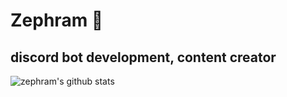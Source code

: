 # Zephram :rocket:
## discord bot development, content creator
![zephram's github stats](https://github-readme-stats.vercel.app/api?username=zkrnn&theme=radical&show_icons=true)
